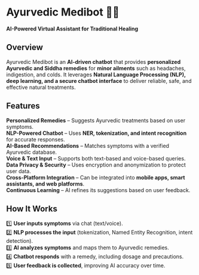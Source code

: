 # Ayurvedic Medibot 🌿🤖  
**AI-Powered Virtual Assistant for Traditional Healing**  

## Overview  
Ayurvedic Medibot is an **AI-driven chatbot** that provides **personalized Ayurvedic and Siddha remedies** for **minor ailments** such as headaches, indigestion, and colds. It leverages **Natural Language Processing (NLP), deep learning, and a secure chatbot interface** to deliver reliable, safe, and effective natural treatments.  

## Features  
 **Personalized Remedies** – Suggests Ayurvedic treatments based on user symptoms.  
 **NLP-Powered Chatbot** – Uses **NER, tokenization, and intent recognition** for accurate responses.  
 **AI-Based Recommendations** – Matches symptoms with a verified Ayurvedic database.  
 **Voice & Text Input** – Supports both text-based and voice-based queries.  
 **Data Privacy & Security** – Uses encryption and anonymization to protect user data.  
 **Cross-Platform Integration** – Can be integrated into **mobile apps, smart assistants, and web platforms**.  
 **Continuous Learning** – AI refines its suggestions based on user feedback.   

## How It Works  
1️⃣ **User inputs symptoms** via chat (text/voice).  
2️⃣ **NLP processes the input** (tokenization, Named Entity Recognition, intent detection).  
3️⃣ **AI analyzes symptoms** and maps them to Ayurvedic remedies.  
4️⃣ **Chatbot responds** with a remedy, including dosage and precautions.  
5️⃣ **User feedback is collected**, improving AI accuracy over time.  
